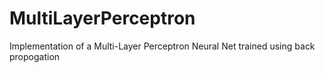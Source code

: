 # MultiLayerPerceptron
Implementation of a Multi-Layer Perceptron Neural Net trained using back propogation
